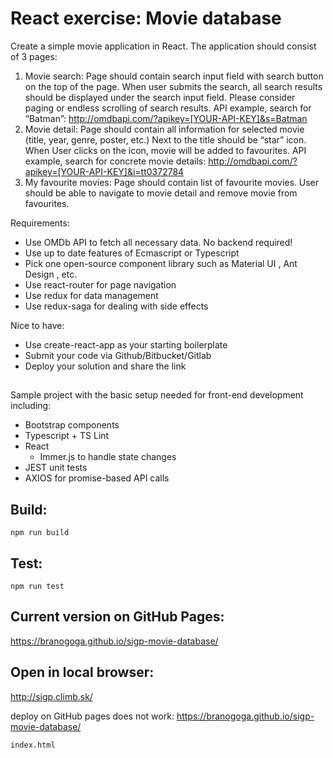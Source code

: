 # React exercise: Movie database
Create a simple movie application in React. The application should consist of 3 pages:
1. Movie search:
Page should contain search input field with search button on the top of the page. When
user submits the search, all search results should be displayed under the search input
field. Please consider paging or endless scrolling of search results.
API example, search for “Batman”:
http://omdbapi.com/?apikey=[YOUR-API-KEY]&s=Batman
2. Movie detail:
Page should contain all information for selected movie (title, year, genre, poster, etc.)
Next to the title should be “star” icon. When User clicks on the icon, movie will be added
to favourites.
API example, search for concrete movie details:
http://omdbapi.com/?apikey=[YOUR-API-KEY]&i=tt0372784
3. My favourite movies:
Page should contain list of favourite movies. User should be able to navigate to movie
detail and remove movie from favourites.

Requirements:
- Use OMDb API to fetch all necessary data. No backend required!
- Use up to date features of Ecmascript or Typescript
- Pick one open-source component library such as Material UI , Ant Design , etc.
- Use react-router for page navigation
- Use redux for data management
- Use redux-saga for dealing with side effects

Nice to have:
- Use create-react-app as your starting boilerplate
- Submit your code via Github/Bitbucket/Gitlab
- Deploy your solution and share the link

##
Sample project with the basic setup needed for front-end development including:
* Bootstrap components
* Typescript + TS Lint
* React
  * Immer.js to handle state changes
* JEST unit tests
* AXIOS for promise-based API calls

## Build:

```
npm run build
```

## Test:

```
npm run test
```

## Current version on GitHub Pages:

https://branogoga.github.io/sigp-movie-database/

## Open in local browser:

http://sigp.climb.sk/

deploy on GitHub pages does not work:
https://branogoga.github.io/sigp-movie-database/

```
index.html
```
